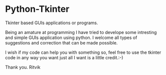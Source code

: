 # Python-Tkinter
Tkinter based GUIs applications or programs. 

Being an amature at programming I have tried to develope some intresting and simple GUIs application using python.
I welcome all types of suggestions and correction that can be made possible.

I wish if my code can help you with something so, feel free to use the tkinter code in any way you want just all I want is a little credit.:-)

Thank you.
Ritvik

